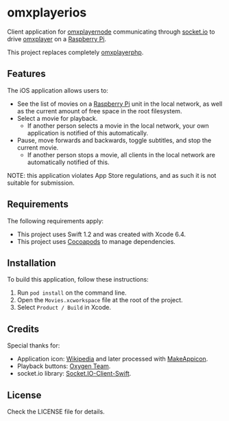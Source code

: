 # omxplayerios

Client application for [omxplayernode][omxplayernode] communicating
through [socket.io][socketio] to drive [omxplayer][omxplayer] on a
[Raspberry Pi][raspi].

This project replaces completely [omxplayerphp][omxplayerphp].

## Features

The iOS application allows users to:

- See the list of movies on a [Raspberry Pi][raspi] unit in the local
  network, as well as the current amount of free space in the root
  filesystem.
- Select a movie for playback.
    - If another person selects a movie in the local network, your own
      application is notified of this automatically.
- Pause, move forwards and backwards, toggle subtitles, and stop the
  current movie.
    - If another person stops a movie, all clients in the local network
      are automatically notified of this.

NOTE: this application violates App Store regulations, and as such it is
not suitable for submission.

## Requirements

The following requirements apply:

- This project uses Swift 1.2 and was created with Xcode 6.4.
- This project uses [Cocoapods][cocoapods] to manage dependencies.

## Installation

To build this application, follow these instructions:

1. Run `pod install` on the command line.
2. Open the `Movies.xcworkspace` file at the root of the project.
3. Select `Product / Build` in Xcode.

## Credits

Special thanks for:

- Application icon: [Wikipedia][icon] and later processed with
  [MakeAppicon][makeappicon].
- Playback buttons: [Oxygen Team][oxygen].
- socket.io library: [Socket.IO-Client-Swift][client].

## License

Check the LICENSE file for details.


[client]:https://github.com/socketio/socket.io-client-swift
[cocoapods]:https://cocoapods.org
[icon]:https://commons.wikimedia.org/wiki/File:Twemoji_1f3a5.svg
[makeappicon]:http://makeappicon.com/
[omxplayer]:http://www.raspberry-projects.com/pi/software_utilities/omxplayer
[omxplayernode]:https://github.com/akosma/omxplayernode
[omxplayerphp]:https://github.com/akosma/omxplayerphp
[oxygen]:http://www.iconarchive.com/artist/oxygen-icons.org.html
[raspi]:https://www.raspberrypi.org
[socketio]:http://socket.io

